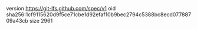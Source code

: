 version https://git-lfs.github.com/spec/v1
oid sha256:1cf9115620d9f5ce71cbe1d92efaf10b9bec2794c5388bc8ecd07788709a43cb
size 2961
